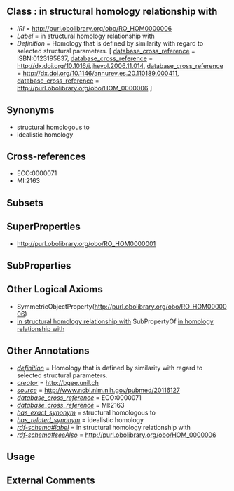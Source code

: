 
## Class : in structural homology relationship with

 * *IRI* = http://purl.obolibrary.org/obo/RO_HOM0000006
 * *Label* = in structural homology relationship with
 * *Definition* = Homology that is defined by similarity with regard to selected structural parameters. [ [database_cross_reference](../../ef/oboInOwl#hasDbXref.md) = ISBN:0123195837, [database_cross_reference](../../ef/oboInOwl#hasDbXref.md) = http://dx.doi.org/10.1016/j.jhevol.2006.11.014, [database_cross_reference](../../ef/oboInOwl#hasDbXref.md) = http://dx.doi.org/10.1146/annurev.es.20.110189.000411, [database_cross_reference](../../ef/oboInOwl#hasDbXref.md) = http://purl.obolibrary.org/obo/HOM_0000006 ]

## Synonyms

 * structural homologous to
 * idealistic homology

## Cross-references

 * ECO:0000071
 * MI:2163

## Subsets


## SuperProperties

 * <http://purl.obolibrary.org/obo/RO_HOM0000001>

## SubProperties


## Other Logical Axioms

 * SymmetricObjectProperty(<http://purl.obolibrary.org/obo/RO_HOM0000006>)
 * [in structural homology relationship with](../../RO/06/RO_HOM0000006.md) SubPropertyOf [in homology relationship with](../../RO/01/RO_HOM0000001.md)

## Other Annotations

 * *[definition](../../IAO/15/IAO_0000115.md)* = Homology that is defined by similarity with regard to selected structural parameters.
 * *[creator](../../or/creator.md)* = http://bgee.unil.ch
 * *[source](../../ce/source.md)* = http://www.ncbi.nlm.nih.gov/pubmed/20116127
 * *[database_cross_reference](../../ef/oboInOwl#hasDbXref.md)* = ECO:0000071
 * *[database_cross_reference](../../ef/oboInOwl#hasDbXref.md)* = MI:2163
 * *[has_exact_synonym](../../ym/oboInOwl#hasExactSynonym.md)* = structural homologous to
 * *[has_related_synonym](../../ym/oboInOwl#hasRelatedSynonym.md)* = idealistic homology
 * *[rdf-schema#label](../../el/rdf-schema#label.md)* = in structural homology relationship with
 * *[rdf-schema#seeAlso](../../so/rdf-schema#seeAlso.md)* = http://purl.obolibrary.org/obo/HOM_0000006

## Usage


## External Comments

